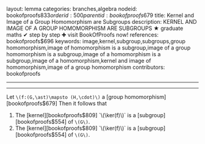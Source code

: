 layout: lemma
categories: branches,algebra
nodeid: bookofproofs$833
orderid: 500
parentid: bookofproofs$679
title: Kernel and Image of a Group Homomorphism are Subgroups
description: KERNEL AND IMAGE OF A GROUP HOMOMORPHISM ARE SUBGROUPS ★ graduate maths ✔ step by step ✚ visit BookOfProofs now!
references: bookofproofs$696
keywords: image,kernel,subgroup,subgroups,group homomorphism,image of homomorphism is a subgroup,image of a group homomorphism is a subgroup,image of a homomorphism is a subgroup,image of a homomorphism,kernel and image of homomorphism,image of a group homomorphism
contributors: bookofproofs

---


---

Let `\(f:(G,\ast)\mapsto (H,\cdot)\)` a [group homomorphism][bookofproofs$679] Then it follows that 

1. The [kernel][bookofproofs$809] `\(\ker(f)\)` is a [subgroup][bookofproofs$554] of `\(G\)`.
1. The [kernel][bookofproofs$809] `\(\ker(f)\)` is a [subgroup][bookofproofs$554] of `\(G\)`.
